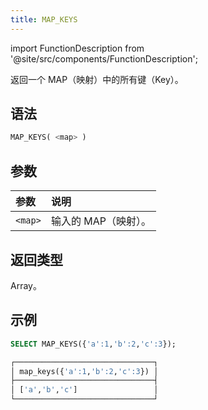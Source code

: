 ```yaml
---
title: MAP_KEYS
---
```

import FunctionDescription from '@site/src/components/FunctionDescription';

<FunctionDescription description="引入或更新于：v1.2.429"/>

返回一个 MAP（映射）中的所有键（Key）。

## 语法

```sql
MAP_KEYS( <map> )
```

## 参数

| 参数 | 说明 |
| :--- | :--- |
| `<map>` | 输入的 MAP（映射）。 |

## 返回类型

Array。

## 示例

```sql
SELECT MAP_KEYS({'a':1,'b':2,'c':3});

┌───────────────────────────────┐
│ map_keys({'a':1,'b':2,'c':3}) │
├───────────────────────────────┤
│ ['a','b','c']                 │
└───────────────────────────────┘
```